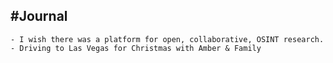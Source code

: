 ## #Journal
	- I wish there was a platform for open, collaborative, OSINT research.
	- Driving to Las Vegas for Christmas with Amber & Family